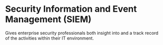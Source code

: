 # Security Information and Event Management (SIEM)
Gives enterprise security professionals both insight into and a track record of the activities within their IT environment.